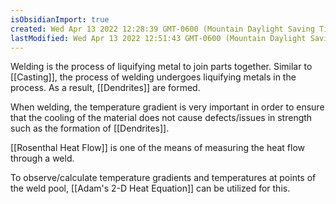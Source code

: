 ```yaml
---
isObsidianImport: true
created: Wed Apr 13 2022 12:28:39 GMT-0600 (Mountain Daylight Saving Time)
lastModified: Wed Apr 13 2022 12:51:43 GMT-0600 (Mountain Daylight Saving Time)
---
```

Welding is the process of liquifying metal to join parts together. Similar to [[Casting]], the process of welding undergoes liquifying metals in the process. As a result, [[Dendrites]] are formed.

When welding, the temperature gradient is very important in order to ensure that the cooling of the material does not cause defects/issues in strength such as the formation of [[Dendrites]].

[[Rosenthal Heat Flow]] is one of the means of measuring the heat flow through a weld.

To observe/calculate temperature gradients and temperatures at points of the weld pool, [[Adam's 2-D Heat Equation]] can be utilized for this.